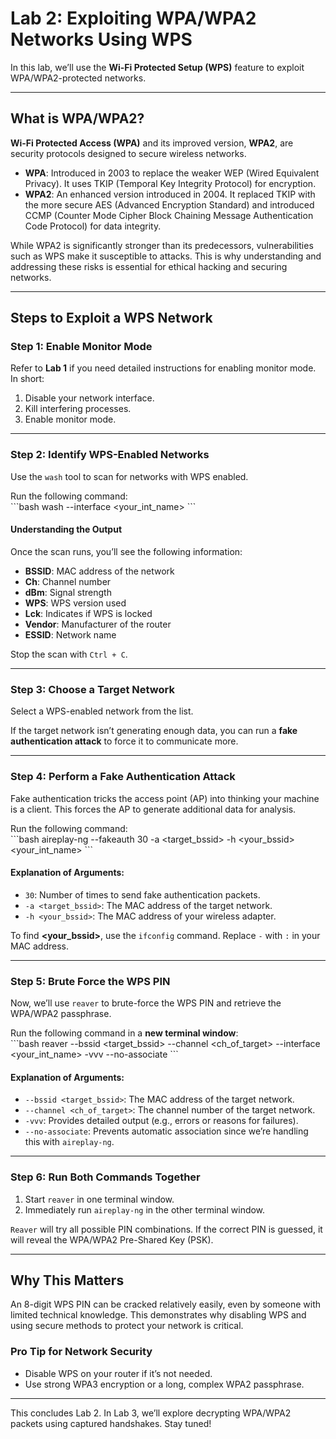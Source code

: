 
# **Lab 2: Exploiting WPA/WPA2 Networks Using WPS**

In this lab, we’ll use the **Wi-Fi Protected Setup (WPS)** feature to exploit WPA/WPA2-protected networks.  

---

## **What is WPA/WPA2?**  
**Wi-Fi Protected Access (WPA)** and its improved version, **WPA2**, are security protocols designed to secure wireless networks.  

- **WPA**: Introduced in 2003 to replace the weaker WEP (Wired Equivalent Privacy). It uses TKIP (Temporal Key Integrity Protocol) for encryption.  
- **WPA2**: An enhanced version introduced in 2004. It replaced TKIP with the more secure AES (Advanced Encryption Standard) and introduced CCMP (Counter Mode Cipher Block Chaining Message Authentication Code Protocol) for data integrity.  

While WPA2 is significantly stronger than its predecessors, vulnerabilities such as WPS make it susceptible to attacks. This is why understanding and addressing these risks is essential for ethical hacking and securing networks.

---

## **Steps to Exploit a WPS Network**

### **Step 1: Enable Monitor Mode**
Refer to **Lab 1** if you need detailed instructions for enabling monitor mode. In short:  
1. Disable your network interface.  
2. Kill interfering processes.  
3. Enable monitor mode.  

---

### **Step 2: Identify WPS-Enabled Networks**
Use the `wash` tool to scan for networks with WPS enabled.  

Run the following command:  
\`\`\`bash
wash --interface <your_int_name>
\`\`\`

#### **Understanding the Output**
Once the scan runs, you’ll see the following information:  
- **BSSID**: MAC address of the network  
- **Ch**: Channel number  
- **dBm**: Signal strength  
- **WPS**: WPS version used  
- **Lck**: Indicates if WPS is locked  
- **Vendor**: Manufacturer of the router  
- **ESSID**: Network name  

Stop the scan with `Ctrl + C`.  

---

### **Step 3: Choose a Target Network**
Select a WPS-enabled network from the list.  

If the target network isn’t generating enough data, you can run a **fake authentication attack** to force it to communicate more.  

---

### **Step 4: Perform a Fake Authentication Attack**  
Fake authentication tricks the access point (AP) into thinking your machine is a client. This forces the AP to generate additional data for analysis.  

Run the following command:  
\`\`\`bash
aireplay-ng --fakeauth 30 -a <target_bssid> -h <your_bssid> <your_int_name>
\`\`\`

#### **Explanation of Arguments**:
- `30`: Number of times to send fake authentication packets.  
- `-a <target_bssid>`: The MAC address of the target network.  
- `-h <your_bssid>`: The MAC address of your wireless adapter.  

To find **<your_bssid>**, use the `ifconfig` command. Replace `-` with `:` in your MAC address.

---

### **Step 5: Brute Force the WPS PIN**
Now, we’ll use `reaver` to brute-force the WPS PIN and retrieve the WPA/WPA2 passphrase.  

Run the following command in a **new terminal window**:  
\`\`\`bash
reaver --bssid <target_bssid> --channel <ch_of_target> --interface <your_int_name> -vvv --no-associate
\`\`\`

#### **Explanation of Arguments**:
- `--bssid <target_bssid>`: The MAC address of the target network.  
- `--channel <ch_of_target>`: The channel number of the target network.  
- `-vvv`: Provides detailed output (e.g., errors or reasons for failures).  
- `--no-associate`: Prevents automatic association since we’re handling this with `aireplay-ng`.  

---

### **Step 6: Run Both Commands Together**
1. Start `reaver` in one terminal window.  
2. Immediately run `aireplay-ng` in the other terminal window.  

`Reaver` will try all possible PIN combinations. If the correct PIN is guessed, it will reveal the WPA/WPA2 Pre-Shared Key (PSK).  

---

## **Why This Matters**
An 8-digit WPS PIN can be cracked relatively easily, even by someone with limited technical knowledge. This demonstrates why disabling WPS and using secure methods to protect your network is critical.  

### **Pro Tip for Network Security**
- Disable WPS on your router if it’s not needed.  
- Use strong WPA3 encryption or a long, complex WPA2 passphrase.  

---

This concludes Lab 2. In Lab 3, we’ll explore decrypting WPA/WPA2 packets using captured handshakes. Stay tuned!  
